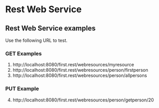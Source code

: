 # Rest Web Service
## Rest Web Service examples
Use the following URL to test.

### GET Examples
1. http://localhost:8080/first.rest/webresources/myresource
2. http://localhost:8080/first.rest/webresources/person/firstperson
3. http://localhost:8080/first.rest/webresources/person/allpersons
### PUT Example
4. http://localhost:8080/first.rest/webresources/person/getperson/20
